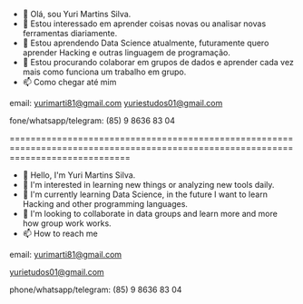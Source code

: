 - 👋 Olá, sou Yuri Martins Silva.
- 👀 Estou interessado em aprender coisas novas ou analisar novas ferramentas diariamente.
- 🌱 Estou aprendendo Data Science atualmente, futuramente quero aprender Hacking e outras linguagem de programação.
- 💞️ Estou procurando colaborar em grupos de dados e aprender cada vez mais como funciona um trabalho em grupo.
- 📫 Como chegar até mim

email: 
yurimarti81@gmail.com
yuriestudos01@gmail.com

fone/whatsapp/telegram: (85) 9 8636 83 04

<!---
YuriMTSS/YuriMTSS é um repositório ✨ especial ✨ porque seu `README.md` (este arquivo) aparece no seu perfil do GitHub.
Você pode clicar no link Visualizar para dar uma olhada nas suas alterações.
--->

===================================================================================================================================

- 👋 Hello, I'm Yuri Martins Silva.
- 👀 I'm interested in learning new things or analyzing new tools daily.
- 🌱 I'm currently learning Data Science, in the future I want to learn Hacking and other programming languages.
- 💞️ I'm looking to collaborate in data groups and learn more and more how group work works.
- 📫 How to reach me

email: yurimarti81@gmail.com

yurietudos01@gmail.com

phone/whatsapp/telegram: (85) 9 8636 83 04

<!---
YuriMTSS/YuriMTSS is a ✨ special ✨ repository because its `README.md` (this file) appears in your GitHub profile.
You can click the Preview link to take a look at your changes.
--->

